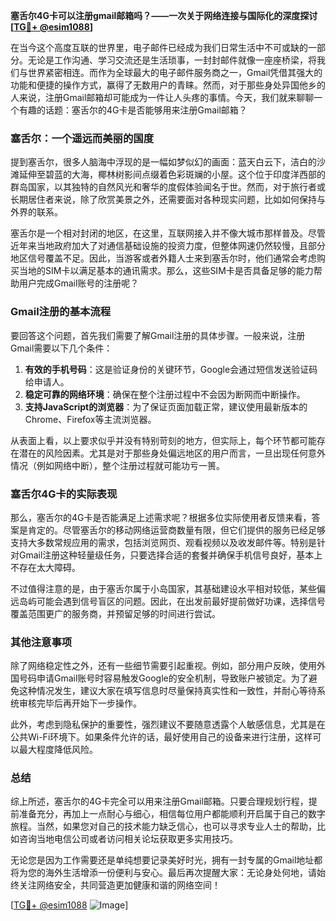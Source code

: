 **塞舌尔4G卡可以注册gmail邮箱吗？——一次关于网络连接与国际化的深度探讨[[TG💪+ @esim1088](https://t.me/s/esim1088)]**

在当今这个高度互联的世界里，电子邮件已经成为我们日常生活中不可或缺的一部分。无论是工作沟通、学习交流还是生活琐事，一封封邮件就像一座座桥梁，将我们与世界紧密相连。而作为全球最大的电子邮件服务商之一，Gmail凭借其强大的功能和便捷的操作方式，赢得了无数用户的青睐。然而，对于那些身处异国他乡的人来说，注册Gmail邮箱却可能成为一件让人头疼的事情。今天，我们就来聊聊一个有趣的话题：塞舌尔的4G卡是否能够用来注册Gmail邮箱？

### 塞舌尔：一个遥远而美丽的国度

提到塞舌尔，很多人脑海中浮现的是一幅如梦似幻的画面：蓝天白云下，洁白的沙滩延伸至碧蓝的大海，椰林树影间点缀着色彩斑斓的小屋。这个位于印度洋西部的群岛国家，以其独特的自然风光和奢华的度假体验闻名于世。然而，对于旅行者或长期居住者来说，除了欣赏美景之外，还需要面对各种现实问题，比如如何保持与外界的联系。

塞舌尔是一个相对封闭的地区，在这里，互联网接入并不像大城市那样普及。尽管近年来当地政府加大了对通信基础设施的投资力度，但整体网速仍然较慢，且部分地区信号覆盖不足。因此，当游客或者外籍人士来到塞舌尔时，他们通常会考虑购买当地的SIM卡以满足基本的通讯需求。那么，这些SIM卡是否具备足够的能力帮助用户完成Gmail账号的注册呢？

### Gmail注册的基本流程

要回答这个问题，首先我们需要了解Gmail注册的具体步骤。一般来说，注册Gmail需要以下几个条件：

1. **有效的手机号码**：这是验证身份的关键环节，Google会通过短信发送验证码给申请人。
2. **稳定可靠的网络环境**：确保在整个注册过程中不会因为断网而中断操作。
3. **支持JavaScript的浏览器**：为了保证页面加载正常，建议使用最新版本的Chrome、Firefox等主流浏览器。

从表面上看，以上要求似乎并没有特别苛刻的地方，但实际上，每个环节都可能存在潜在的风险因素。尤其是对于那些身处偏远地区的用户而言，一旦出现任何意外情况（例如网络中断），整个注册过程就可能功亏一篑。

### 塞舌尔4G卡的实际表现

那么，塞舌尔的4G卡是否能满足上述需求呢？根据多位实际使用者反馈来看，答案是肯定的。尽管塞舌尔的移动网络运营商数量有限，但它们提供的服务已经足够支持大多数常规应用的需求，包括浏览网页、观看视频以及收发邮件等。特别是针对Gmail注册这种轻量级任务，只要选择合适的套餐并确保手机信号良好，基本上不存在太大障碍。

不过值得注意的是，由于塞舌尔属于小岛国家，其基础建设水平相对较低，某些偏远岛屿可能会遇到信号盲区的问题。因此，在出发前最好提前做好功课，选择信号覆盖范围更广的服务商，并预留足够的时间进行尝试。

### 其他注意事项

除了网络稳定性之外，还有一些细节需要引起重视。例如，部分用户反映，使用外国号码申请Gmail账号时容易触发Google的安全机制，导致账户被锁定。为了避免这种情况发生，建议大家在填写信息时尽量保持真实性和一致性，并耐心等待系统审核完毕后再开始下一步操作。

此外，考虑到隐私保护的重要性，强烈建议不要随意透露个人敏感信息，尤其是在公共Wi-Fi环境下。如果条件允许的话，最好使用自己的设备来进行注册，这样可以最大程度降低风险。

### 总结

综上所述，塞舌尔的4G卡完全可以用来注册Gmail邮箱。只要合理规划行程，提前准备充分，再加上一点耐心与细心，相信每位用户都能顺利开启属于自己的数字旅程。当然，如果您对自己的技术能力缺乏信心，也可以寻求专业人士的帮助，比如咨询当地电信公司或者访问相关论坛获取更多实用技巧。

无论您是因为工作需要还是单纯想要记录美好时光，拥有一封专属的Gmail地址都将为您的海外生活增添一份便利与安心。最后再次提醒大家：无论身处何地，请始终关注网络安全，共同营造更加健康和谐的网络空间！

[[TG💪+ @esim1088](https://t.me/s/esim1088) ![Image](https://i.postimg.cc/4NQfJmqS/Snipaste-2025-05-13-00-14-12.png)]